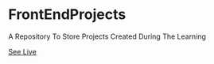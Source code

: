 # FrontEndProjects
A Repository To Store Projects Created During The Learning

[See Live](https://ComplecatedBoy.github.io/MovieApp/)